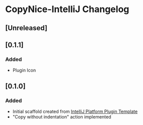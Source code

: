 <!-- Keep a Changelog guide -> https://keepachangelog.com -->

# CopyNice-IntelliJ Changelog

## [Unreleased]

## [0.1.1]
### Added
- Plugin Icon

## [0.1.0]
### Added
- Initial scaffold created from [IntelliJ Platform Plugin Template](https://github.com/JetBrains/intellij-platform-plugin-template)
- "Copy without indentation" action implemented
